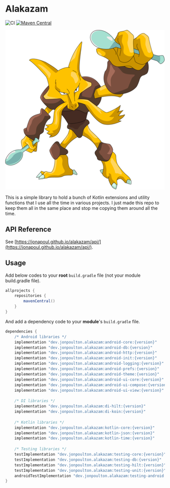 # Alakazam

![CI](https://github.com/jonapoul/alakazam/actions/workflows/ci.yml/badge.svg)
[![Maven Central](https://maven-badges.herokuapp.com/maven-central/dev.jonpoulton.alakazam/android-core/badge.svg)](https://maven-badges.herokuapp.com/maven-central/dev.jonpoulton.alakazam/android-core)

![Alakazam](docs/alakazam.png)

This is a simple library to hold a bunch of Kotlin extensions and utility functions that I use all the time in various
projects. I just made this repo to keep them all in the same place and stop me copying them around all the time.

## API Reference

See [https://jonapoul.github.io/alakazam/api/](https://jonapoul.github.io/alakazam/api/).

## Usage

Add below codes to your **root** `build.gradle` file (not your module build.gradle file).

```gradle
allprojects {
    repositories {
        mavenCentral()
    }
}
```

And add a dependency code to your **module**'s `build.gradle` file.

```gradle
dependencies {
    /* Android libraries */
    implementation "dev.jonpoulton.alakazam:android-core:{version}"
    implementation "dev.jonpoulton.alakazam:android-db:{version}"
    implementation "dev.jonpoulton.alakazam:android-http:{version}"
    implementation "dev.jonpoulton.alakazam:android-init:{version}"
    implementation "dev.jonpoulton.alakazam:android-logging:{version}"
    implementation "dev.jonpoulton.alakazam:android-prefs:{version}"
    implementation "dev.jonpoulton.alakazam:android-theme:{version}"
    implementation "dev.jonpoulton.alakazam:android-ui-core:{version}"
    implementation "dev.jonpoulton.alakazam:android-ui-compose:{version}"
    implementation "dev.jonpoulton.alakazam:android-ui-view:{version}"

    /* DI libraries */
    implementation "dev.jonpoulton.alakazam:di-hilt:{version}"
    implementation "dev.jonpoulton.alakazam:di-koin:{version}"

    /* Kotlin libraries */
    implementation "dev.jonpoulton.alakazam:kotlin-core:{version}"
    implementation "dev.jonpoulton.alakazam:kotlin-json:{version}"
    implementation "dev.jonpoulton.alakazam:kotlin-time:{version}"

    /* Testing libraries */
    testImplementation "dev.jonpoulton.alakazam:testing-core:{version}"
    testImplementation "dev.jonpoulton.alakazam:testing-db:{version}"
    testImplementation "dev.jonpoulton.alakazam:testing-hilt:{version}"
    testImplementation "dev.jonpoulton.alakazam:testing-unit:{version}"
    androidTestImplementation "dev.jonpoulton.alakazam:testing-android:{version}"
}
```
